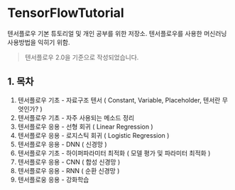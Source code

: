# TensorFlowTutorial
텐서플로우 기본 튜토리얼 및 개인 공부를 위한 저장소.
텐서플로우를 사용한 머신러닝 사용방법을 익히기 위함.
> 텐서플로우 2.0을 기준으로 작성되었습니다.

## 1. 목차
1. 텐서플로우 기초 - 자료구조 텐서 ( Constant, Variable, Placeholder, 텐서란 무엇인가? )
2. 텐서플로우 기초 - 자주 사용되는 메소드 정리
3. 텐서플로우 응용 - 선형 회귀 ( Linear Regression )
4. 텐서플로우 응용 - 로지스틱 회귀 ( Logistic Regression )
5. 텐서플로우 응용 - DNN ( 신경망 )
6. 텐서플로우 기초 - 하이퍼파라미터 최적화 ( 모델 평가 및 파라미터 최적화 )
6. 텐서플로우 응용 - CNN ( 합성 신경망 )
7. 텐서플로우 응용 - RNN ( 순환 신경망 )
8. 텐서플로웅 응용 - 강화학습
